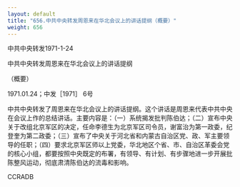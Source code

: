 ```yaml
---
layout: default
title: "656.中共中央转发周恩来在华北会议上的讲话提纲（概要）"
weight: 656
---
```


中共中央转发1971-1-24

中共中央转发周恩来在华北会议上的讲话提纲

（概要）

1971.01.24；中发［1971］ 6号

中共中央转发了周恩来在华北会议上的讲话提纲。这个讲话是周恩来代表中共中央在会议上作的总结讲话。主要内容是：（一）系统揭发批判陈伯达；（二）宣布中央关于改组北京军区的决定，任命李德生为北京军区司令员，谢富治为第一政委，纪登奎为第二政委；（三）宣布了中央关于河北省和内蒙古自治区党、政、军主要领导的任职；（四）要求北京军区师以上党委，华北地区个省、市、自治区革委会党的核心小组，都要按照中央既定的布署，有领导、有计划、有步骤地进一步开展批陈整风运动，彻底肃清陈伯达的流毒和影响。

CCRADB

